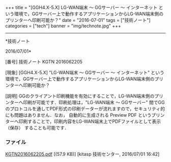 ﻿+++
title = "[GGH4.X-5.X] LG-WAN端末 ～ GGサーバー ～ インターネット という環境で，GGサーバー上で動作するアプリケーションからLG-WAN端末側のプリンターへ印刷可能か？"
date = "2016-07-01"
tags = ["技術ノート"]
categories = ["tech"]
banner = "img/technote.jpg"
+++

-----------------------------------------------------------------------------------------------------------------------------

*技術ノート

2016/07/01*


[番号]
技術ノート KGTN 2016062205

[現象]
[GGH4.X-5.X] "LG-WAN端末 ～ GGサーバー ～ インターネット"
という環境で，GGサーバー上で動作するアプリケーションからLG-WAN端末側のプリンターへ印刷可能か？

[説明]
GGのクライアント印刷機能を有効にすることで，LG-WAN端末側のプリンターへ印刷が可能です．印刷処理は，"LG-WAN端末
～ GGサーバー"
間でGGのプロトコルを通してPDF形式の印刷データーが流れますので，セキュリティ的にも問題はありません．なお，
自動的に生成される Preview PDF
というプリンターへ印刷することで，印刷内容をLG-WAN端末上でPDFファイルとして表示
（保存） することも可能です．


### ファイル





[KGTN2016062205.pdf](http://techreport.kitasp.net/attachments/download/2743/KGTN2016062205.pdf)
 [(57.9 KB)] [kitasp 技術センター, 2016/07/01
16:42]
